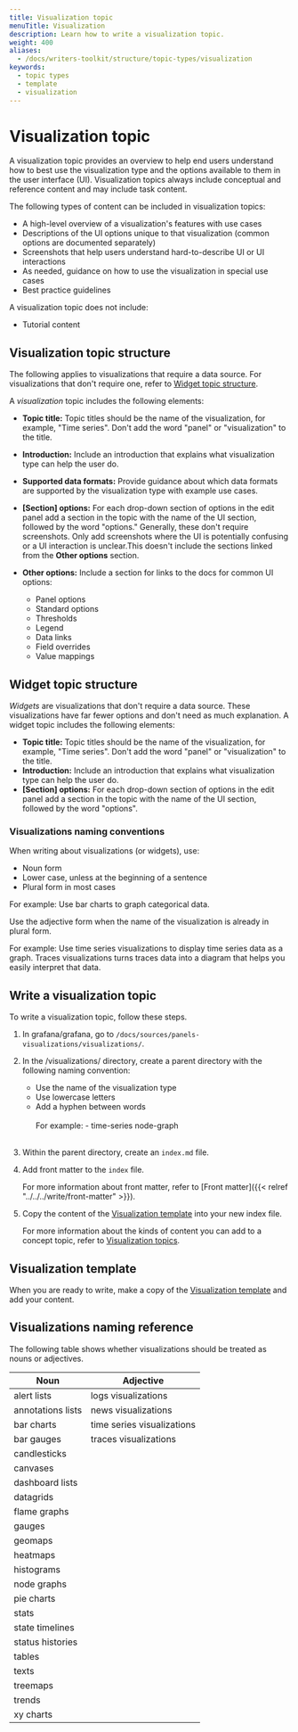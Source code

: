 ```yaml
---
title: Visualization topic
menuTitle: Visualization
description: Learn how to write a visualization topic.
weight: 400
aliases:
  - /docs/writers-toolkit/structure/topic-types/visualization
keywords:
  - topic types
  - template
  - visualization
---
```


# Visualization topic

A visualization topic provides an overview to help end users understand how to best use the visualization type and the options available to them in the user interface (UI). Visualization topics always include conceptual and reference content and may include task content.

The following types of content can be included in visualization topics:

- A high-level overview of a visualization's features with use cases
- Descriptions of the UI options unique to that visualization (common options are documented separately)
- Screenshots that help users understand hard-to-describe UI or UI interactions
- As needed, guidance on how to use the visualization in special use cases
- Best practice guidelines

A visualization topic does not include:

- Tutorial content

## Visualization topic structure

The following applies to visualizations that require a data source. For visualizations that don't require one, refer to [Widget topic structure](#widget-topic-structure).

A _visualization_ topic includes the following elements:

- **Topic title:** Topic titles should be the name of the visualization, for example, "Time series". Don't add the word "panel" or "visualization" to the title.
- **Introduction:** Include an introduction that explains what visualization type can help the user do.
- **Supported data formats:** Provide guidance about which data formats are supported by the visualization type with example use cases.
- **[Section] options:** For each drop-down section of options in the edit panel add a section in the topic with the name of the UI section, followed by the word "options." Generally, these don't require screenshots. Only add screenshots where the UI is potentially confusing or a UI interaction is unclear.This doesn't include the sections linked from the **Other options** section.
- **Other options:** Include a section for links to the docs for common UI options:

  - Panel options
  - Standard options
  - Thresholds
  - Legend
  - Data links
  - Field overrides
  - Value mappings

## Widget topic structure

_Widgets_ are visualizations that don't require a data source. These visualizations have far fewer options and don't need as much explanation. A widget topic includes the following elements:

- **Topic title:** Topic titles should be the name of the visualization, for example, "Time series". Don't add the word "panel" or "visualization" to the title.
- **Introduction:** Include an introduction that explains what visualization type can help the user do.
- **[Section] options:** For each drop-down section of options in the edit panel add a section in the topic with the name of the UI section, followed by the word "options".

### Visualizations naming conventions

When writing about visualizations (or widgets), use:

- Noun form
- Lower case, unless at the beginning of a sentence
- Plural form in most cases

For example: Use bar charts to graph categorical data.

Use the adjective form when the name of the visualization is already in plural form.

For example: Use time series visualizations to display time series data as a graph. Traces visualizations turns traces data into a diagram that helps you easily interpret that data.

<!-- add image here of good example visualization topic -->

## Write a visualization topic

To write a visualization topic, follow these steps.

1. In grafana/grafana, go to `/docs/sources/panels-visualizations/visualizations/`.
1. In the /visualizations/ directory, create a parent directory with the following naming convention:

   - Use the name of the visualization type
   - Use lowercase letters
   - Add a hyphen between words
     <br>
     <br>
     For example: - time-series node-graph
     <br>
     <br>

1. Within the parent directory, create an `index.md` file.
1. Add front matter to the `index` file.

   For more information about front matter, refer to [Front matter]({{< relref "../../../write/front-matter" >}}).

1. Copy the content of the [Visualization template](https://github.com/grafana/writers-toolkit/blob/main/docs/static/templates/visualization-template.md) into your new index file.

   For more information about the kinds of content you can add to a concept topic, refer to [Visualization topics](#visualization-topic).

<!-- Add examples when some of these follow the template 
## Visualization topic examples

Refer to the following topics for visualization topic examples:
-->

## Visualization template

When you are ready to write, make a copy of the [Visualization template](https://github.com/grafana/writers-toolkit/blob/main/docs/static/templates/concept-template.md) and add your content.

## Visualizations naming reference

The following table shows whether visualizations should be treated as nouns or adjectives.

| Noun              | Adjective                  |
|-------------------|----------------------------|
| alert lists       | logs visualizations        |
| annotations lists | news visualizations        |
| bar charts        | time series visualizations |
| bar gauges        | traces visualizations      |
| candlesticks      |                            |
| canvases          |                            |
| dashboard lists   |                            |
| datagrids         |                            |
| flame graphs      |                            |
| gauges            |                            |
| geomaps           |                            |
| heatmaps          |                            |
| histograms        |                            |
| node graphs       |                            |
| pie charts        |                            |
| stats             |                            |
| state timelines   |                            |
| status histories  |                            |
| tables            |                            |
| texts             |                            |
| treemaps          |                            |
| trends            |                            |
| xy charts         |
